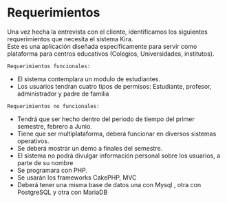 #                                            Requerimientos 

Una vez hecha la entrevista con el cliente, identificamos los siguientes requerimientos que necesita el sistema Kira.   
Este es una aplicación diseñada específicamente para servir como plataforma para centros educativos (Colegios, Universidades, institutos).   
 
`Requerimientos funcionales:`

* El sistema contemplara un modulo de estudiantes.
* Los usuarios tendran cuatro tipos de permisos: Estudiante, profesor, administrador y padre de familia  

`Requerimientos no funcionales:`
 
 * Tendrá que ser hecho dentro del periodo de tiempo del primer semestre, febrero a Junio. 
 * Tiene que ser multiplataforma, deberá funcionar en diversos sistemas operativos. 
 * Se deberá mostrar un demo a finales del semestre. 
 * El sistema no podrá divulgar información personal sobre los usuarios, a parte de su nombre 
 * Se programara con PHP.  
 * Se usarán los frameworks CakePHP, MVC 
 * Deberá tener una misma base de datos una con Mysql , otra con PostgreSQL y otra con MariaDB
